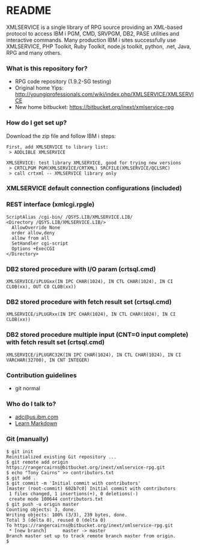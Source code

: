 # README #

XMLSERVICE is a single library of RPG source providing an XML-based protocol to access IBM i PGM, CMD, SRVPGM, DB2, PASE utilities and interactive commands. Many production IBM i sites successfully use XMLSERVICE, PHP Toolkit, Ruby Toolkit, node.js toolkit, python, .net, Java, RPG and many others.

### What is this repository for? ###

* RPG code repository (1.9.2-SG testing)
* Original home Yips: http://youngiprofessionals.com/wiki/index.php/XMLSERVICE/XMLSERVICE
* New home bitbucket: https://bitbucket.org/inext/xmlservice-rpg


### How do I get set up? ###

Download the zip file and follow IBM i steps:

```
First, add XMLSERVICE to library list:
 > ADDLIBLE XMLSERVICE

XMLSERVICE: test library XMLSERVICE, good for trying new versions
 > CRTCLPGM PGM(XMLSERVICE/CRTXML) SRCFILE(XMLSERVICE/QCLSRC)
 > call crtxml -- XMLSERVICE library only
```


### XMLSERVICE default connection configurations (included) ###

### REST interface (xmlcgi.rpgle)
```
ScriptAlias /cgi-bin/ /QSYS.LIB/XMLSERVICE.LIB/
<Directory /QSYS.LIB/XMLSERVICE.LIB/>
  AllowOverride None
  order allow,deny
  allow from all
  SetHandler cgi-script
  Options +ExecCGI
</Directory>
```

### DB2 stored procedure with I/O param (crtsql.cmd)
```
XMLSERVICE/iPLUGxx(IN IPC CHAR(1024), IN CTL CHAR(1024), IN CI CLOB(xx), OUT C0 CLOB(xx))
```

### DB2 stored procedure with fetch result set (crtsql.cmd)
```
XMLSERVICE/iPLUGRxx(IN IPC CHAR(1024), IN CTL CHAR(1024), IN CI CLOB(xx))
```

### DB2 stored procedure multiple input (CNT=0 input complete) with fetch result set (crtsql.cmd)
```
XMLSERVICE/iPLUGRC32K(IN IPC CHAR(1024), IN CTL CHAR(1024), IN CI VARCHAR(32700), IN CNT INTEGER)
```

### Contribution guidelines ###

* git normal

### Who do I talk to? ###

* adc@us.ibm.com
* [Learn Markdown](https://bitbucket.org/tutorials/markdowndemo)

### Git (manually) ###

```
$ git init
Reinitialized existing Git repository ...
$ git remote add origin https://rangercairns@bitbucket.org/inext/xmlservice-rpg.git
$ echo "Tony Cairns" >> contributors.txt
$ git add .
$ git commit -m 'Initial commit with contributors'
[master (root-commit) 602b7c0] Initial commit with contributors
 1 files changed, 1 insertions(+), 0 deletions(-)
 create mode 100644 contributors.txt
$ git push -u origin master
Counting objects: 3, done.
Writing objects: 100% (3/3), 239 bytes, done.
Total 3 (delta 0), reused 0 (delta 0)
To https://rangercairns@bitbucket.org/inext/xmlservice-rpg.git
 * [new branch]      master -> master
Branch master set up to track remote branch master from origin.
$ 
```

